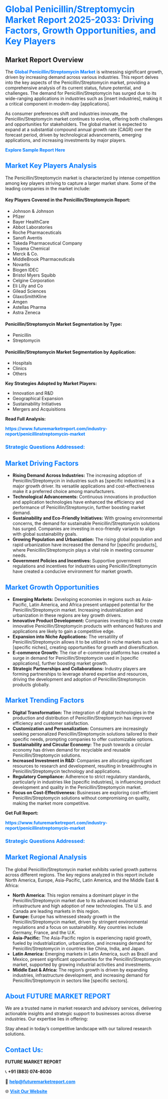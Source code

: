 <h1 style="color: #007BFF;">Global Penicillin/Streptomycin Market Report 2025-2033: Driving Factors, Growth Opportunities, and Key Players</h1>

<section id="overview">
<h2>Market Report Overview</h2>
<p>The <a href="https://www.futuremarketreport.com/industry-report/penicillinstreptomycin-market" style="color: #007BFF; text-decoration: none;"><strong>Global Penicillin/Streptomycin Market</strong></a> is witnessing significant growth, driven by increasing demand across various industries. This report delves into the key aspects of the Penicillin/Streptomycin market, providing a comprehensive analysis of its current status, future potential, and challenges. The demand for Penicillin/Streptomycin has surged due to its wide-ranging applications in industries such as [insert industries], making it a critical component in modern-day [applications].</p>
<p>As consumer preferences shift and industries innovate, the Penicillin/Streptomycin market continues to evolve, offering both challenges and opportunities for stakeholders. The global market is expected to expand at a substantial compound annual growth rate (CAGR) over the forecast period, driven by technological advancements, emerging applications, and increasing investments by major players.</p>
</section>

<section id="overview">
<p><a href="https://www.futuremarketreport.com/request-sample/reportId=58670" style="color: #007BFF; text-decoration: none;"><strong>Explore Sample Report Here</strong></a></p>
</section>

<section id="key-players">
<h2 style="color: #007BFF;">Market Key Players Analysis</h2>
<p>The Penicillin/Streptomycin market is characterized by intense competition among key players striving to capture a larger market share. Some of the leading companies in the market include:</p>
<h4>Key Players Covered in the Penicillin/Streptomycin Report:</h4>
<ul><li>Johnson &amp; Johnson</li><li>Pfizer</li><li>Bayer HealthCare</li><li>Abbot Laboratories</li><li>Roche Pharmaceuticals</li><li>Sanofi Aventis</li><li>Takeda Pharmaceutical Company</li><li>Toyama Chemical</li><li>Merck &amp; Co.</li><li>MiddleBrook Pharmaceuticals</li><li>Novartis</li><li>Biogen IDEC</li><li>Bristol Myers Squibb</li><li>Celgine Corporation</li><li>Eli Lilly and Co</li><li>Gilead Sciences</li><li>GlaxoSmithKline</li><li>Amgen</li><li>Astellas Pharma</li><li>Astra Zeneca</li></ul>
<h4>Penicillin/Streptomycin Market Segmentation by Type:</h4>
<ul><li>Penicillin</li><li>Streptomycin</li></ul>

<h4>Penicillin/Streptomycin Market Segmentation by Application:</h4>
<ul><li>Hospitals</li><li>Clinics</li><li>Others</li></ul>
<p><strong>Key Strategies Adopted by Market Players:</strong></p>
<ul>
<li>Innovation and R&D</li>
<li>Geographical Expansion</li>
<li>Sustainability Initiatives</li>
<li>Mergers and Acquisitions</li>
</ul>
</section>

<section>
<p><strong>Read Full Analysis: </strong></p><a href="https://www.futuremarketreport.com/industry-report/penicillinstreptomycin-market" style="color: #007BFF; text-decoration: none;"><strong>https://www.futuremarketreport.com/industry-report/penicillinstreptomycin-market</strong></a>
<h3 style="color: #007BFF;">Strategic Questions Addressed:</h3>
</section>

<section id="driving-factors">
<h2 style="color: #007BFF;">Market Driving Factors</h2>
<ul>
<li><strong>Rising Demand Across Industries:</strong> The increasing adoption of Penicillin/Streptomycin in industries such as [specific industries] is a major growth driver. Its versatile applications and cost-effectiveness make it a preferred choice among manufacturers.</li>
<li><strong>Technological Advancements:</strong> Continuous innovations in production and application technologies have enhanced the efficiency and performance of Penicillin/Streptomycin, further boosting market demand.</li>
<li><strong>Sustainability and Eco-Friendly Initiatives:</strong> With growing environmental concerns, the demand for sustainable Penicillin/Streptomycin solutions has surged. Companies are investing in eco-friendly variants to align with global sustainability goals.</li>
<li><strong>Growing Population and Urbanization:</strong> The rising global population and rapid urbanization have increased the demand for [specific products], where Penicillin/Streptomycin plays a vital role in meeting consumer needs.</li>
<li><strong>Government Policies and Incentives:</strong> Supportive government regulations and incentives for industries using Penicillin/Streptomycin have created a conducive environment for market growth.</li>
</ul>
</section>

<section id="growth-opportunities">
<h2 style="color: #007BFF;">Market Growth Opportunities</h2>
<ul>
<li><strong>Emerging Markets:</strong> Developing economies in regions such as Asia-Pacific, Latin America, and Africa present untapped potential for the Penicillin/Streptomycin market. Increasing industrialization and urbanization in these regions are key growth drivers.</li>
<li><strong>Innovative Product Development:</strong> Companies investing in R&D to create innovative Penicillin/Streptomycin products with enhanced features and applications are likely to gain a competitive edge.</li>
<li><strong>Expansion into Niche Applications:</strong> The versatility of Penicillin/Streptomycin allows it to be utilized in niche markets such as [specific niches], creating opportunities for growth and diversification.</li>
<li><strong>E-commerce Growth:</strong> The rise of e-commerce platforms has created a surge in demand for Penicillin/Streptomycin used in [specific applications], further boosting market growth.</li>
<li><strong>Strategic Partnerships and Collaborations:</strong> Industry players are forming partnerships to leverage shared expertise and resources, driving the development and adoption of Penicillin/Streptomycin products globally.</li>
</ul>
</section>

<section id="trending-factors">
<h2 style="color: #007BFF;">Market Trending Factors</h2>
<ul>
<li><strong>Digital Transformation:</strong> The integration of digital technologies in the production and distribution of Penicillin/Streptomycin has improved efficiency and customer satisfaction.</li>
<li><strong>Customization and Personalization:</strong> Consumers are increasingly seeking personalized Penicillin/Streptomycin solutions tailored to their specific needs, prompting companies to offer customizable options.</li>
<li><strong>Sustainability and Circular Economy:</strong> The push towards a circular economy has driven demand for recyclable and reusable Penicillin/Streptomycin solutions.</li>
<li><strong>Increased Investment in R&D:</strong> Companies are allocating significant resources to research and development, resulting in breakthroughs in Penicillin/Streptomycin technology and applications.</li>
<li><strong>Regulatory Compliance:</strong> Adherence to strict regulatory standards, particularly in industries like [specific industries], is influencing product development and quality in the Penicillin/Streptomycin market.</li>
<li><strong>Focus on Cost-Effectiveness:</strong> Businesses are exploring cost-efficient Penicillin/Streptomycin solutions without compromising on quality, making the market more competitive.</li>
</ul>
</section>

<section>
<p><strong>Get Full Report: </strong></p><a href="https://www.futuremarketreport.com/industry-report/penicillinstreptomycin-market" style="color: #007BFF; text-decoration: none;"><strong>https://www.futuremarketreport.com/industry-report/penicillinstreptomycin-market</strong></a>
<h3 style="color: #007BFF;">Strategic Questions Addressed:</h3>
</section>


<section id="regional-analysis">
<h2 style="color: #007BFF;">Market Regional Analysis</h2>
<p>The global Penicillin/Streptomycin market exhibits varied growth patterns across different regions. The key regions analyzed in this report include North America, Europe, Asia-Pacific, Latin America, and the Middle East & Africa:</p>
<ul>
<li><strong>North America:</strong> This region remains a dominant player in the Penicillin/Streptomycin market due to its advanced industrial infrastructure and high adoption of new technologies. The U.S. and Canada are leading markets in this region.</li>
<li><strong>Europe:</strong> Europe has witnessed steady growth in the Penicillin/Streptomycin market, driven by stringent environmental regulations and a focus on sustainability. Key countries include Germany, France, and the U.K.</li>
<li><strong>Asia-Pacific:</strong> The Asia-Pacific region is experiencing rapid growth, fueled by industrialization, urbanization, and increasing demand for Penicillin/Streptomycin in countries like China, India, and Japan.</li>
<li><strong>Latin America:</strong> Emerging markets in Latin America, such as Brazil and Mexico, present significant opportunities for the Penicillin/Streptomycin market, supported by growing industrial activities and investments.</li>
<li><strong>Middle East & Africa:</strong> The region’s growth is driven by expanding industries, infrastructure development, and increasing demand for Penicillin/Streptomycin in sectors like [specific sectors].</li>
</ul>
</section>

<footer>
<h2 style="color: #007BFF;">About FUTURE MARKET REPORT</h2>
<p>We are a trusted name in market research and advisory services, delivering actionable insights and strategic support to businesses across diverse industries. Our expertise lies in offering:</p>

<p>Stay ahead in today’s competitive landscape with our tailored research solutions.</p>

<h2 style="color: #007BFF;">Contact Us:</h2>
<p><strong>FUTURE MARKET REPORT</strong></p>
<p>📞 <strong>+91 (883) 074-8030</strong></p>
<p>📧 <strong><a href="mailto:help@futuremarketreport.com" style="color: #007BFF;">help@futuremarketreport.com</a></strong></p>
<p>🌐 <strong><a href="https://www.futuremarketreport.com/" style="color: #007BFF;">Visit Our Website</a></strong></p>
</footer>